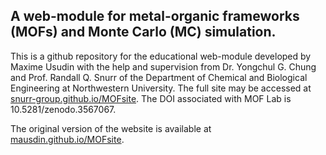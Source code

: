 ## A web-module for metal-organic frameworks (MOFs) and Monte Carlo (MC) simulation.
This is a github repository for the educational web-module developed by Maxime Usudin with the help and supervision from Dr. Yongchul G. Chung and Prof. Randall Q. Snurr of the Department of Chemical and Biological Engineering at Northwestern University. 
The full site may be accessed at [snurr-group.github.io/MOFsite](http://snurr-group.github.io/MOFsite). The DOI associated with MOF Lab is 10.5281/zenodo.3567067. 

The original version of the website is available at [mausdin.github.io/MOFsite](http://mausdin.github.io/MOFsite).
